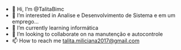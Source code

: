 - 👋 Hi, I’m @TalitaBimc
- 👀 I’m interested in Analise e Desenvolvimento de Sistema e em um emprego...
- 🌱 I’m currently learning informática
- 💞️ I’m looking to collaborate on na manutenção e autocontrole
- 📫 How to reach me talita.miliciana2017@gmail.com

<!---
TalitaBimc/TalitaBimc is a ✨ special ✨ repository because its `README.md` (this file) appears on your GitHub profile.
You can click the Preview link to take a look at your changes.
--->
